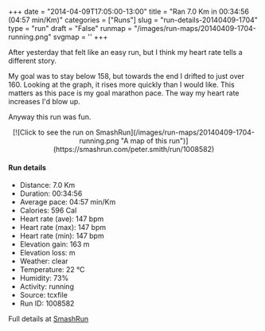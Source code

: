+++
date = "2014-04-09T17:05:00-13:00"
title = "Ran 7.0 Km in 00:34:56 (04:57 min/Km)"
categories = ["Runs"]
slug = "run-details-20140409-1704"
type = "run"
draft = "False"
runmap = "/images/run-maps/20140409-1704-running.png"
svgmap = '<polyline points="0 55, 0 60, 2 61, 7 57, 10 54, 16 47, 23 44, 26 43, 32 45, 32 47, 36 45, 38 43, 40 39, 46 39, 59 39, 64 41, 67 43, 69 44, 78 52, 85 55, 91 56, 100 56, 91 56, 83 54, 77 51, 67 42, 63 40, 45 39, 40 40, 39 42, 34 46, 32 46, 27 43, 22 44, 10 53">'
+++

After yesterday that felt like an easy run, but I think my heart rate tells a different story. 

My goal was to stay below 158, but towards the end I drifted to just over 160. Looking at the graph, it rises more quickly than I would like. This matters as this pace is my goal marathon pace. The way my heart rate increases I'd blow up. 

Anyway this run was fun. 



<!--more-->

<center>
[![Click to see the run on SmashRun](/images/run-maps/20140409-1704-running.png "A map of this run")](https://smashrun.com/peter.smith/run/1008582)
</center>

#### Run details

* Distance: 7.0 Km
* Duration: 00:34:56
* Average pace: 04:57 min/Km
* Calories: 596 Cal
* Heart rate (ave): 147 bpm
* Heart rate (max): 147 bpm
* Heart rate (min): 147 bpm
* Elevation gain: 163 m
* Elevation loss:  m
* Weather: clear
* Temperature: 22 &deg;C
* Humidity: 73%
* Activity: running
* Source: tcxfile
* Run ID: 1008582

Full details at [SmashRun](https://smashrun.com/peter.smith/run/1008582)